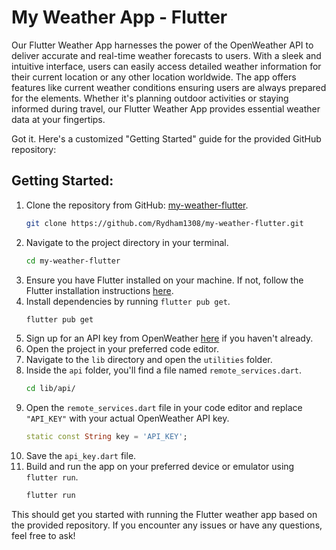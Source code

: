 # My Weather App - Flutter

Our Flutter Weather App harnesses the power of the OpenWeather API to deliver accurate and real-time weather forecasts to users. With a sleek and intuitive interface, users can easily access detailed weather information for their current location or any other location worldwide. The app offers features like current weather conditions ensuring users are always prepared for the elements. Whether it's planning outdoor activities or staying informed during travel, our Flutter Weather App provides essential weather data at your fingertips.

Got it. Here's a customized "Getting Started" guide for the provided GitHub repository:

## Getting Started:

1. Clone the repository from GitHub: [my-weather-flutter](https://github.com/Rydham1308/my-weather-flutter).
   ```bash
   git clone https://github.com/Rydham1308/my-weather-flutter.git
   ```
2. Navigate to the project directory in your terminal.
   ```bash
   cd my-weather-flutter
   ```
3. Ensure you have Flutter installed on your machine. If not, follow the Flutter installation instructions [here](https://flutter.dev/docs/get-started/install).
4. Install dependencies by running `flutter pub get`.
   ```bash
   flutter pub get
   ```
5. Sign up for an API key from OpenWeather [here](https://openweathermap.org/api) if you haven't already.
6. Open the project in your preferred code editor.
7. Navigate to the `lib` directory and open the `utilities` folder.
8. Inside the `api` folder, you'll find a file named `remote_services.dart`.
   ```bash
   cd lib/api/
   ```
9. Open the `remote_services.dart` file in your code editor and replace `"API_KEY"` with your actual OpenWeather API key.
   ```dart
   static const String key = 'API_KEY';
   ```
10. Save the `api_key.dart` file.
11. Build and run the app on your preferred device or emulator using `flutter run`.
    ```bash
    flutter run
    ```

This should get you started with running the Flutter weather app based on the provided repository. If you encounter any issues or have any questions, feel free to ask!
